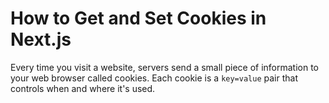 # How to Get and Set Cookies in Next.js

Every time you visit a website, servers send a small piece of information to your web browser called cookies. Each cookie is a `key=value` pair that controls when and where it's used.

